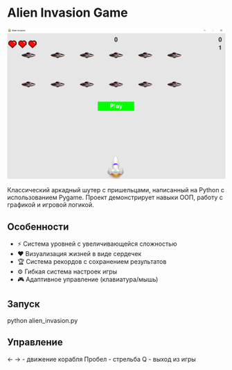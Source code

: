 # Alien Invasion Game

![Game Screenshot](images/screenshot.png)

Классический аркадный шутер с пришельцами, написанный на Python с использованием Pygame. Проект демонстрирует навыки ООП, работу с графикой и игровой логикой.

## Особенности
- ⚡ Система уровней с увеличивающейся сложностью
- ❤️ Визуализация жизней в виде сердечек
- 🏆 Система рекордов с сохранением результатов
- ⚙️ Гибкая система настроек игры
- 🎮 Адаптивное управление (клавиатура/мышь)

## Запуск
python alien_invasion.py

## Управление

← → - движение корабля
Пробел - стрельба
Q - выход из игры